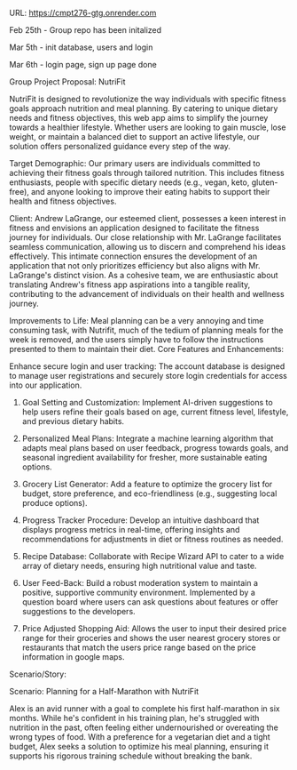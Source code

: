 URL: https://cmpt276-gtg.onrender.com

Feb 25th - Group repo has been initalized

Mar 5th - init database, users and login

Mar 6th - login page, sign up page done

Group Project Proposal: NutriFit



NutriFit is designed to revolutionize the way individuals with specific fitness goals approach nutrition and meal planning. By catering to unique dietary needs and fitness objectives, this web app aims to simplify the journey towards a healthier lifestyle. Whether users are looking to gain muscle, lose weight, or maintain a balanced diet to support an active lifestyle, our solution offers personalized guidance every step of the way. 

Target Demographic:
Our primary users are individuals committed to achieving their fitness goals through tailored nutrition. This includes fitness enthusiasts, people with specific dietary needs (e.g., vegan, keto, gluten-free), and anyone looking to improve their eating habits to support their health and fitness objectives.

Client:
Andrew LaGrange, our esteemed client, possesses a keen interest in fitness and envisions an application designed to facilitate the fitness journey for individuals. Our close relationship with Mr. LaGrange facilitates seamless communication, allowing us to discern and comprehend his ideas effectively. This intimate connection ensures the development of an application that not only prioritizes efficiency but also aligns with Mr. LaGrange's distinct vision. As a cohesive team, we are enthusiastic about translating Andrew's fitness app aspirations into a tangible reality, contributing to the advancement of individuals on their health and wellness journey.

Improvements to Life:
Meal planning can be a very annoying and time consuming task, with Nutrifit, much of the tedium of planning meals for the week is removed, and the users simply have to follow the instructions presented to them to maintain their diet.
Core Features and Enhancements:

Enhance secure login and user tracking:
The account database is designed to manage user registrations and securely store login credentials for access into our application.

1. Goal Setting and Customization:
 Implement AI-driven suggestions to help users refine their goals based on age, current fitness level, lifestyle, and previous dietary habits.

2. Personalized Meal Plans:
Integrate a machine learning algorithm that adapts meal plans based on user feedback, progress towards goals, and seasonal ingredient availability for fresher, more sustainable eating options.

3. Grocery List Generator:
 Add a feature to optimize the grocery list for budget, store preference, and eco-friendliness (e.g., suggesting local produce options).

4. Progress Tracker Procedure:
 Develop an intuitive dashboard that displays progress metrics in real-time, offering insights and recommendations for adjustments in diet or fitness routines as needed.


5. Recipe Database:
Collaborate with Recipe Wizard API to cater to a wide array of dietary needs, ensuring high nutritional value and taste.

6. User Feed-Back: 
Build a robust moderation system to maintain a positive, supportive community environment. Implemented by a question board where users can ask questions about features or offer suggestions to the developers.

7. Price Adjusted Shopping Aid:
Allows the user to input their desired price range for their groceries and shows the user nearest grocery stores or restaurants that match the users price range based on the price information in google maps.

Scenario/Story:

Scenario: Planning for a Half-Marathon with NutriFit


Alex is an avid runner with a goal to complete his first half-marathon in six months. While he's confident in his training plan, he's struggled with nutrition in the past, often feeling either undernourished or overeating the wrong types of food. With a preference for a vegetarian diet and a tight budget, Alex seeks a solution to optimize his meal planning, ensuring it supports his rigorous training schedule without breaking the bank.
